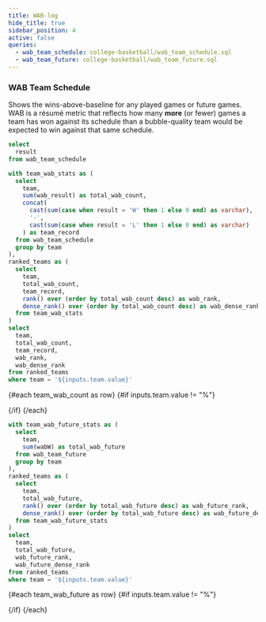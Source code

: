 ```yaml
---
title: WAB-log
hide_title: true
sidebar_position: 4
active: false
queries: 
  - wab_team_schedule: college-basketball/wab_team_schedule.sql
  - wab_team_future: college-basketball/wab_team_future.sql
---
```


### WAB Team Schedule 

Shows the wins-above-baseline for any played games or future games. WAB is a résumé metric that reflects how many **more** (or fewer) games a team has won against its schedule than a bubble-quality team would be expected to win against that same schedule.

```sql result_filter
select 
  result
from wab_team_schedule
```

<Tabs id="played-games">
    <Tab label="Played">
    

<Dropdown data={wab_team_schedule} name=team value=team defaultValue="%">
  <DropdownOption value="%" valueLabel="Team"/>
</Dropdown>

<Dropdown name=result_filter title="Result" >
    <DropdownOption valueLabel ="All" value ="%" default/>
    <DropdownOption valueLabel = "Win" value ="W" />
    <DropdownOption valueLabel = "Loss" value ="L" />
</Dropdown>

<Dropdown name=quad_filter title="Quadrant" >
    <DropdownOption valueLabel ="All" value ="%" default/>
    <DropdownOption valueLabel = "Q1" value ="Q1" />
    <DropdownOption valueLabel = "Q2" value ="Q2" />
    <DropdownOption valueLabel = "Q3" value ="Q3" />
    <DropdownOption valueLabel = "Q4" value ="Q4" />
</Dropdown>

```sql team_wab_count
with team_wab_stats as (
  select 
    team,
    sum(wab_result) as total_wab_count,
    concat(
      cast(sum(case when result = 'W' then 1 else 0 end) as varchar),
      '-',
      cast(sum(case when result = 'L' then 1 else 0 end) as varchar)
    ) as team_record
  from wab_team_schedule
  group by team
),
ranked_teams as (
  select 
    team,
    total_wab_count,
    team_record,
    rank() over (order by total_wab_count desc) as wab_rank,
    dense_rank() over (order by total_wab_count desc) as wab_dense_rank
  from team_wab_stats
)
select 
  team,
  total_wab_count,
  team_record,
  wab_rank,
  wab_dense_rank
from ranked_teams
where team = '${inputs.team.value}'
```

{#each team_wab_count as row}
{#if inputs.team.value != "%"}

<BigValue
  data={row}
  value=team_record
  title="W-L"
  fmt='#'
/>


<BigValue
  data={row}
  value=total_wab_count
  title="WAB"
  fmt='num2'
/>

<BigValue
  data={row}
  value=wab_dense_rank
  title="WAB Rank"
  fmt='#'
/>

{/if}
{/each}

<DataTable data={wab_team_schedule} rows=50 search=true rowNumbers=true>
  <Column id=team title="Team"/>
  <Column id=wab_result contentType=delta fmt=num2 title="WAB +/-"/>
  <Column id=opp title="Opponent"/>
  <Column id=score_sentence contentType=colorscale title="Result"/>
  <Column id=location title="Location"/>
  <Column id=quad title="Quad"/>
  <Column id=date fmt=m/d/y title="Date"/>
</DataTable>

</Tab>


<Tab label="Scheduled">
        
<Dropdown data={wab_team_future} name=team value=team defaultValue="%">
  <DropdownOption value="%" valueLabel="Team"/>
</Dropdown>


<Dropdown name=quad_filter title="Quadrant" >
    <DropdownOption valueLabel ="All" value ="%" default/>
    <DropdownOption valueLabel = "Q1" value ="Q1" />
    <DropdownOption valueLabel = "Q2" value ="Q2" />
    <DropdownOption valueLabel = "Q3" value ="Q3" />
    <DropdownOption valueLabel = "Q4" value ="Q4" />
</Dropdown>



```sql team_wab_future
with team_wab_future_stats as (
  select 
    team,
    sum(wabW) as total_wab_future
  from wab_team_future
  group by team
),
ranked_teams as (
  select 
    team,
    total_wab_future,
    rank() over (order by total_wab_future desc) as wab_future_rank,
    dense_rank() over (order by total_wab_future desc) as wab_future_dense_rank
  from team_wab_future_stats
)
select 
  team,
  total_wab_future,
  wab_future_rank,
  wab_future_dense_rank
from ranked_teams
where team = '${inputs.team.value}'
```

{#each team_wab_future as row}
{#if inputs.team.value != "%"}

<BigValue
  data={row}
  value=total_wab_future
  title="WAB Opportunity"
  fmt='num2'
/>

<BigValue
  data={row}
  value=wab_future_dense_rank
  title="WAB Opportunity Rank"
  fmt='#'
/>

{/if}
{/each}

<DataTable data={wab_team_future} rows=50 search=true rowNumbers=true>
  <Column id=date fmt=m/d/y title="Date"/>
  <Column id=team title="Team"/>
  <Column id=opp title="Opponent"/>
  <Column id=location title="Location"/>
  <Column id=wabW contentType=delta fmt=num2 title="WAB +"/>
  <Column id=wabL contentType=delta fmt=num2 title="WAB -"/>
  <Column id=quad title="Quad"/>
</DataTable>

</Tab>
</Tabs>
